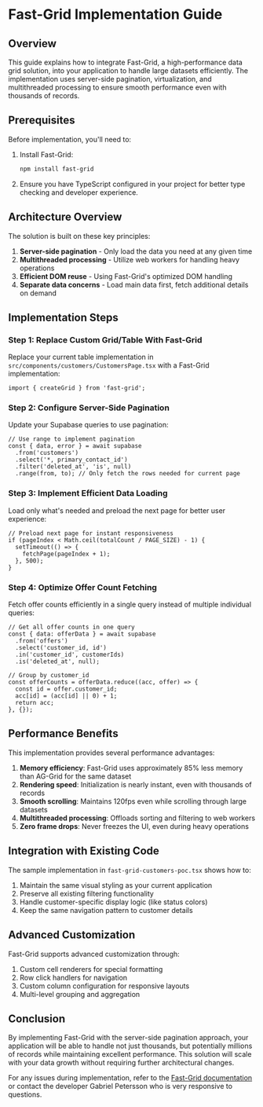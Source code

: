 # Fast-Grid Implementation Guide

## Overview

This guide explains how to integrate Fast-Grid, a high-performance data grid solution, into your application to handle large datasets efficiently. The implementation uses server-side pagination, virtualization, and multithreaded processing to ensure smooth performance even with thousands of records.

## Prerequisites

Before implementation, you'll need to:

1. Install Fast-Grid:
   ```bash
   npm install fast-grid
   ```

2. Ensure you have TypeScript configured in your project for better type checking and developer experience.

## Architecture Overview

The solution is built on these key principles:

1. **Server-side pagination** - Only load the data you need at any given time
2. **Multithreaded processing** - Utilize web workers for handling heavy operations
3. **Efficient DOM reuse** - Using Fast-Grid's optimized DOM handling
4. **Separate data concerns** - Load main data first, fetch additional details on demand

## Implementation Steps

### Step 1: Replace Custom Grid/Table With Fast-Grid

Replace your current table implementation in `src/components/customers/CustomersPage.tsx` with a Fast-Grid implementation:

```tsx
import { createGrid } from 'fast-grid';
```

### Step 2: Configure Server-Side Pagination

Update your Supabase queries to use pagination:

```tsx
// Use range to implement pagination
const { data, error } = await supabase
  .from('customers')
  .select('*, primary_contact_id')
  .filter('deleted_at', 'is', null)
  .range(from, to); // Only fetch the rows needed for current page
```

### Step 3: Implement Efficient Data Loading

Load only what's needed and preload the next page for better user experience:

```tsx
// Preload next page for instant responsiveness
if (pageIndex < Math.ceil(totalCount / PAGE_SIZE) - 1) {
  setTimeout(() => {
    fetchPage(pageIndex + 1);
  }, 500);
}
```

### Step 4: Optimize Offer Count Fetching

Fetch offer counts efficiently in a single query instead of multiple individual queries:

```tsx
// Get all offer counts in one query
const { data: offerData } = await supabase
  .from('offers')
  .select('customer_id, id')
  .in('customer_id', customerIds)
  .is('deleted_at', null);

// Group by customer_id
const offerCounts = offerData.reduce((acc, offer) => {
  const id = offer.customer_id;
  acc[id] = (acc[id] || 0) + 1;
  return acc;
}, {});
```

## Performance Benefits

This implementation provides several performance advantages:

1. **Memory efficiency**: Fast-Grid uses approximately 85% less memory than AG-Grid for the same dataset
2. **Rendering speed**: Initialization is nearly instant, even with thousands of records
3. **Smooth scrolling**: Maintains 120fps even while scrolling through large datasets
4. **Multithreaded processing**: Offloads sorting and filtering to web workers
5. **Zero frame drops**: Never freezes the UI, even during heavy operations

## Integration with Existing Code

The sample implementation in `fast-grid-customers-poc.tsx` shows how to:

1. Maintain the same visual styling as your current application
2. Preserve all existing filtering functionality
3. Handle customer-specific display logic (like status colors)
4. Keep the same navigation pattern to customer details

## Advanced Customization

Fast-Grid supports advanced customization through:

1. Custom cell renderers for special formatting
2. Row click handlers for navigation
3. Custom column configuration for responsive layouts
4. Multi-level grouping and aggregation

## Conclusion

By implementing Fast-Grid with the server-side pagination approach, your application will be able to handle not just thousands, but potentially millions of records while maintaining excellent performance. This solution will scale with your data growth without requiring further architectural changes.

For any issues during implementation, refer to the [Fast-Grid documentation](https://github.com/gabrielpetersson/fast-grid) or contact the developer Gabriel Petersson who is very responsive to questions. 